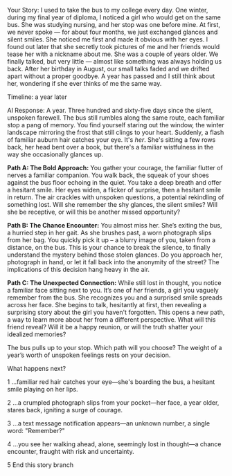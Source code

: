 Your Story:
I used to take the bus to my college every day. One winter, during my final year of diploma, I noticed a girl who would get on the same bus. She was studying nursing, and her stop was one before mine. At first, we never spoke — for about four months, we just exchanged glances and silent smiles. She noticed me first and made it obvious with her eyes. I found out later that she secretly took pictures of me and her friends would tease her with a nickname about me. She was a couple of years older. We finally talked, but very little — almost like something was always holding us back. After her birthday in August, our small talks faded and we drifted apart without a proper goodbye. A year has passed and I still think about her, wondering if she ever thinks of me the same way.

Timeline: a year later

AI Response:
A year. Three hundred and sixty-five days since the silent, unspoken farewell. The bus still rumbles along the same route, each familiar stop a pang of memory. You find yourself staring out the window, the winter landscape mirroring the frost that still clings to your heart. Suddenly, a flash of familiar auburn hair catches your eye. It's *her*. She's sitting a few rows back, her head bent over a book, but there's a familiar wistfulness in the way she occasionally glances up.

**Path A: The Bold Approach:** You gather your courage, the familiar flutter of nerves a familiar companion. You walk back, the squeak of your shoes against the bus floor echoing in the quiet. You take a deep breath and offer a hesitant smile. Her eyes widen, a flicker of surprise, then a hesitant smile in return. The air crackles with unspoken questions, a potential rekindling of something lost. Will she remember the shy glances, the silent smiles? Will she be receptive, or will this be another missed opportunity?

**Path B: The Chance Encounter:** You almost miss her. She’s exiting the bus, a hurried step in her gait. As she brushes past, a worn photograph slips from her bag. You quickly pick it up – a blurry image of you, taken from a distance, on the bus. This is your chance to break the silence, to finally understand the mystery behind those stolen glances. Do you approach her, photograph in hand, or let it fall back into the anonymity of the street? The implications of this decision hang heavy in the air.

**Path C: The Unexpected Connection:** While still lost in thought, you notice a familiar face sitting next to you. It’s one of *her* friends, a girl you vaguely remember from the bus. She recognizes you and a surprised smile spreads across her face. She begins to talk, hesitantly at first, then revealing a surprising story about the girl you haven't forgotten. This opens a new path, a way to learn more about her from a different perspective. What will this friend reveal? Will it be a happy reunion, or will the truth shatter your idealized memories?

The bus pulls up to your stop. Which path will you choose? The weight of a year’s worth of unspoken feelings rests on your decision.

What happens next?

1
...familiar red hair catches your eye—she's boarding the bus, a hesitant smile playing on her lips.

2
...a crumpled photograph slips from your pocket—her face, a year older, stares back, igniting a surge of courage.

3
...a text message notification appears—an unknown number, a single word: "Remember?"

4
...you see her walking ahead, alone, seemingly lost in thought—a chance encounter, fraught with risk and uncertainty.

5
End this story branch